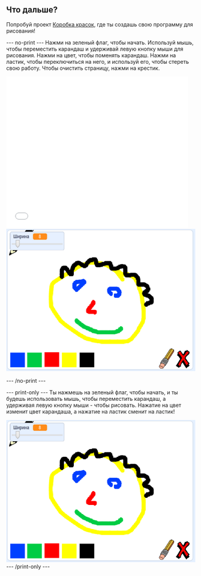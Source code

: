 ## Что дальше?

Попробуй проект [Коробка красок](https://projects.raspberrypi.org/ru-RU/projects/paint-box?utm_source=pathway&utm_medium=whatnext&utm_campaign=projects), где ты создашь свою программу для рисования!

--- no-print --- Нажми на зеленый флаг, чтобы начать. Используй мышь, чтобы переместить карандаш и удерживай левую кнопку мыши для рисования. Нажми на цвет, чтобы поменять карандаш. Нажми на ластик, чтобы переключиться на него, и используй его, чтобы стереть свою работу. Чтобы очистить страницу, нажми на крестик.

<div class="scratch-preview">
  <iframe allowtransparency="true" width="485" height="402" src="//scratch.mit.edu/projects/embed/267243161/?autostart=false" frameborder="0" scrolling="no"></iframe>
  <img src="images/paint-box-showcase.png">
</div>

--- /no-print ---

--- print-only --- Ты нажмешь на зеленый флаг, чтобы начать, и ты будешь использовать мышь, чтобы переместить карандаш, а удерживая левую кнопку мыши - чтобы рисовать. Нажатие на цвет изменит цвет карандаша, а нажатие на ластик сменит на ластик!

![витрина](images/paint-box-showcase.png) --- /print-only ---